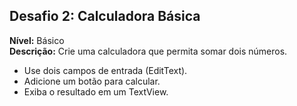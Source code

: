 ## Desafio 2: Calculadora Básica
**Nível:** Básico  
**Descrição:** Crie uma calculadora que permita somar dois números.  
- Use dois campos de entrada (EditText).  
- Adicione um botão para calcular.  
- Exiba o resultado em um TextView.
